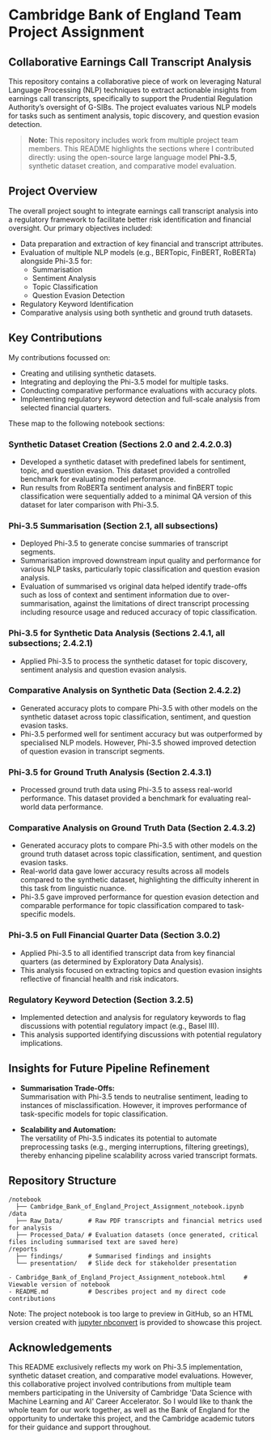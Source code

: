 # Cambridge Bank of England Team Project Assignment

## Collaborative Earnings Call Transcript Analysis

This repository contains a collaborative piece of work on leveraging Natural Language Processing (NLP) techniques to extract actionable insights from earnings call transcripts, specifically to support the Prudential Regulation Authority’s oversight of G-SIBs. The project evaluates various NLP models for tasks such as sentiment analysis, topic discovery, and question evasion detection.

> **Note:** This repository includes work from multiple project team members. This README highlights the sections where I contributed directly: using the open-source large language model **Phi-3.5**, synthetic dataset creation, and comparative model evaluation.


## Project Overview

The overall project sought to integrate earnings call transcript analysis into a regulatory framework to facilitate better risk identification and financial oversight. Our primary objectives included:
- Data preparation and extraction of key financial and transcript attributes.
- Evaluation of multiple NLP models (e.g., BERTopic, FinBERT, RoBERTa) alongside Phi-3.5 for:
  - Summarisation
  - Sentiment Analysis
  - Topic Classification
  - Question Evasion Detection
- Regulatory Keyword Identification
- Comparative analysis using both synthetic and ground truth datasets.


## Key Contributions
My contributions focussed on:
- Creating and utilising synthetic datasets.
- Integrating and deploying the Phi-3.5 model for multiple tasks.
- Conducting comparative performance evaluations with accuracy plots.
- Implementing regulatory keyword detection and full-scale analysis from selected financial quarters.

These map to the following notebook sections:

### Synthetic Dataset Creation (Sections 2.0 and 2.4.2.0.3)
- Developed a synthetic dataset with predefined labels for sentiment, topic, and question evasion. This dataset provided a controlled benchmark for evaluating model performance. 
- Run results from RoBERTa sentiment analysis and finBERT topic classification were sequentially added to a minimal QA version of this dataset for later comparison with Phi-3.5.

### Phi-3.5 Summarisation (Section 2.1, all subsections)
- Deployed Phi-3.5 to generate concise summaries of transcript segments. 
- Summarisation improved downstream input quality and performance for various NLP tasks, particularly topic classification and question evasion analysis.
- Evaluation of summarised vs original data helped identify trade-offs such as loss of context and sentiment information due to over-summarisation, against the limitations of direct transcript processing including resource usage and reduced accuracy of topic classification.

### Phi-3.5 for Synthetic Data Analysis (Sections 2.4.1, all subsections; 2.4.2.1)
- Applied Phi-3.5 to process the synthetic dataset for topic discovery, sentiment analysis and question evasion analysis.

### Comparative Analysis on Synthetic Data (Section 2.4.2.2)
- Generated accuracy plots to compare Phi-3.5 with other models on the synthetic dataset across topic classification, sentiment, and question evasion tasks. 
- Phi-3.5 performed well for sentiment accuracy but was outperformed by specialised NLP models. However, Phi-3.5 showed improved detection of question evasion in transcript segments.

### Phi-3.5 for Ground Truth Analysis (Section 2.4.3.1)
- Processed ground truth data using Phi-3.5 to assess real-world performance. This dataset provided a benchmark for evaluating real-world data performance.

### Comparative Analysis on Ground Truth Data (Section 2.4.3.2)
- Generated accuracy plots to compare Phi-3.5 with other models on the ground truth dataset across topic classification, sentiment, and question evasion tasks.
- Real-world data gave lower accuracy results across all models compared to the synthetic dataset, highlighting the difficulty inherent in this task from linguistic nuance.
- Phi-3.5 gave improved performance for question evasion detection and comparable performance for topic classification compared to task-specific models.

### Phi-3.5 on Full Financial Quarter Data (Section 3.0.2)
- Applied Phi-3.5 to all identified transcript data from key financial quarters (as determined by Exploratory Data Analysis).
- This analysis focused on extracting topics and question evasion insights reflective of financial health and risk indicators.

### Regulatory Keyword Detection (Section 3.2.5)
- Implemented detection and analysis for regulatory keywords to flag discussions with potential regulatory impact (e.g., Basel III).
- This analysis supported identifying discussions with potential regulatory implications.


## Insights for Future Pipeline Refinement
- **Summarisation Trade-Offs:**  
    Summarisation with Phi-3.5 tends to neutralise sentiment, leading to instances of misclassification. However, it improves performance of task-specific models for topic classification.
  
- **Scalability and Automation:**  
  The versatility of Phi-3.5 indicates its potential to automate preprocessing tasks (e.g., merging interruptions, filtering greetings), thereby enhancing pipeline scalability across varied transcript formats.


## Repository Structure

```
/notebook
  ├── Cambridge_Bank_of_England_Project_Assignment_notebook.ipynb
/data
  ├── Raw_Data/       # Raw PDF transcripts and financial metrics used for analysis
  ├── Processed_Data/ # Evaluation datasets (once generated, critical files including summarised text are saved here)
/reports
  ├── findings/       # Summarised findings and insights
  └── presentation/   # Slide deck for stakeholder presentation

- Cambridge_Bank_of_England_Project_Assignment_notebook.html     # Viewable version of notebook
- README.md           # Describes project and my direct code contributions
```
  Note: The project notebook is too large to preview in GitHub, so an HTML version created with [jupyter nbconvert](https://github.com/jupyter/nbconvert) is provided to showcase this project.

## Acknowledgements

This README exclusively reflects my work on Phi-3.5 implementation, synthetic dataset creation, and comparative model evaluations. However, this collaborative project involved contributions from multiple team members participating in the University of Cambridge 'Data Science with Machine Learning and AI' Career Accelerator. So I would like to thank the whole team for our work together, as well as the Bank of England for the opportunity to undertake this project, and the Cambridge academic tutors for their guidance and support throughout.
